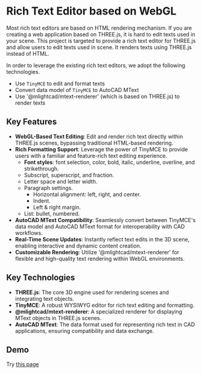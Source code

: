 # Rich Text Editor based on WebGL

Most rich text editors are based on HTML rendering mechanism. If you are creating a web application based on THREE.js, it is hard to edit texts used in your scene. This project is targeted to provide a rich text editor for THREE.js and allow users to edit texts used in scene. It renders texts using THREE.js instead of HTML.

In order to leverage the existing rich text editors, we adopt the following technologies.

- Use `TinyMCE` to edit and format texts
- Convert data model of `TinyMCE` to AutoCAD MText
- Use '@mlightcad/mtext-renderer' (which is based on THREE.js) to render texts

## Key Features

- **WebGL-Based Text Editing**: Edit and render rich text directly within THREE.js scenes, bypassing traditional HTML-based rendering.
- **Rich Formatting Support**: Leverage the power of TinyMCE to provide users with a familiar and feature-rich text editing experience.
  - **Font styles**: font selection, color, bold, italic, underline, overline, and strikethrough.
  - Subscript, superscript, and fraction.
  - Letter space and letter width.
  - Paragraph settings.
    - Horizontal alignment: left, right, and center.
    - Indent.
    - Left & right margin.
  - List: bullet, numbered.
- **AutoCAD MText Compatibility**: Seamlessly convert between TinyMCE's data model and AutoCAD MText format for interoperability with CAD workflows.
- **Real-Time Scene Updates**: Instantly reflect text edits in the 3D scene, enabling interactive and dynamic content creation.
- **Customizable Rendering**: Utilize '@mlightcad/mtext-renderer' for flexible and high-quality text rendering within WebGL environments.

## Key Technologies

- **THREE.js**: The core 3D engine used for rendering scenes and integrating text objects.
- **TinyMCE**: A robust WYSIWYG editor for rich text editing and formatting.
- **@mlightcad/mtext-renderer**: A specialized renderer for displaying MText objects in THREE.js scenes.
- **AutoCAD MText**: The data format used for representing rich text in CAD applications, ensuring compatibility and data exchange.

## Demo

Try [this page](https://mlight-lee.github.io/mtext-editor/)
